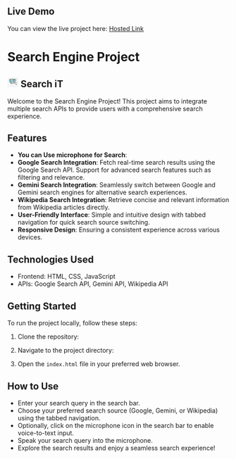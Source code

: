 ## Live Demo
You can view the live project here: [Hosted Link](https://nileshtiwari04.github.io/Multi-Search-Engine-javascript//Multi_Search_Engine-main/Multi_Search_Engine-main/)
# Search Engine Project 
##  <img style=" width: 25px;" src="./assest/images/search-logo.png" alt="Search iT"> Search iT

Welcome to the Search Engine Project! This project aims to integrate multiple search APIs to provide users with a comprehensive search experience.

## Features
- **You can Use microphone for Search**:
- **Google Search Integration**: Fetch real-time search results using the Google Search API. Support for advanced search features such as filtering and relevance.
- **Gemini Search Integration**: Seamlessly switch between Google and Gemini search engines for alternative search experiences.
- **Wikipedia Search Integration**: Retrieve concise and relevant information from Wikipedia articles directly.
- **User-Friendly Interface**: Simple and intuitive design with tabbed navigation for quick search source switching.
- **Responsive Design**: Ensuring a consistent experience across various devices.

## Technologies Used

- Frontend: HTML, CSS, JavaScript
- APIs: Google Search API, Gemini API, Wikipedia API

## Getting Started

To run the project locally, follow these steps:

1. Clone the repository:


2. Navigate to the project directory:


3. Open the `index.html` file in your preferred web browser.

## How to Use

- Enter your search query in the search bar.
- Choose your preferred search source (Google, Gemini, or Wikipedia) using the tabbed navigation.
- Optionally, click on the microphone icon in the search bar to enable voice-to-text input.
- Speak your search query into the microphone.
- Explore the search results and enjoy a seamless search experience!

